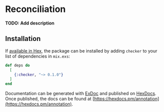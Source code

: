 # Reconciliation

**TODO: Add description**

## Installation

If [available in Hex](https://hex.pm/docs/publish), the package can be installed
by adding `checker` to your list of dependencies in `mix.exs`:

```elixir
def deps do
  [
    {:checker, "~> 0.1.0"}
  ]
end
```

Documentation can be generated with [ExDoc](https://github.com/elixir-lang/ex_doc)
and published on [HexDocs](https://hexdocs.pm). Once published, the docs can
be found at [https://hexdocs.pm/annotation](https://hexdocs.pm/annotation).

